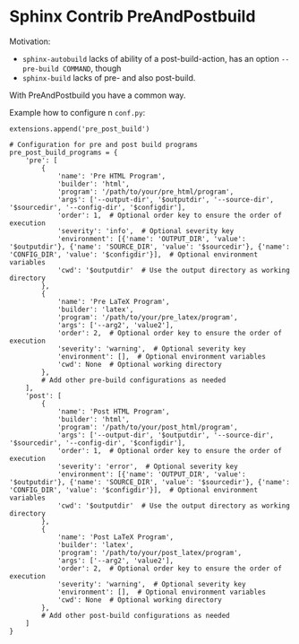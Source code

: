 <!---
################################################################
#                                                              #
#  This file is part of HermesBaby                             #
#                       the software engineer's typewriter     #
#                                                              #
#      https://github.com/hermesbaby                           #
#                                                              #
#  Copyright (c) 2024 Alexander Mann-Wahrenberg (basejumpa)    #
#                                                              #
#  License(s)                                                  #
#                                                              #
#  - MIT for contents used as software                         #
#  - CC BY-SA-4.0 for contents used as method or otherwise     #
#                                                              #
################################################################
-->

# Sphinx Contrib PreAndPostbuild

Motivation:

- `sphinx-autobuild` lacks of ability of a post-build-action, has an option `--pre-build COMMAND`, though
- `sphinx-build` lacks of pre- and also post-build.

With PreAndPostbuild you have a common way.

Example how to configure n `conf.py`:

```
extensions.append('pre_post_build')

# Configuration for pre and post build programs
pre_post_build_programs = {
    'pre': [
        {
            'name': 'Pre HTML Program',
            'builder': 'html',
            'program': '/path/to/your/pre_html/program',
            'args': ['--output-dir', '$outputdir', '--source-dir', '$sourcedir', '--config-dir', '$configdir'],
            'order': 1,  # Optional order key to ensure the order of execution
            'severity': 'info',  # Optional severity key
            'environment': [{'name': 'OUTPUT_DIR', 'value': '$outputdir'}, {'name': 'SOURCE_DIR', 'value': '$sourcedir'}, {'name': 'CONFIG_DIR', 'value': '$configdir'}],  # Optional environment variables
            'cwd': '$outputdir'  # Use the output directory as working directory
        },
        {
            'name': 'Pre LaTeX Program',
            'builder': 'latex',
            'program': '/path/to/your/pre_latex/program',
            'args': ['--arg2', 'value2'],
            'order': 2,  # Optional order key to ensure the order of execution
            'severity': 'warning',  # Optional severity key
            'environment': [],  # Optional environment variables
            'cwd': None  # Optional working directory
        },
        # Add other pre-build configurations as needed
    ],
    'post': [
        {
            'name': 'Post HTML Program',
            'builder': 'html',
            'program': '/path/to/your/post_html/program',
            'args': ['--output-dir', '$outputdir', '--source-dir', '$sourcedir', '--config-dir', '$configdir'],
            'order': 1,  # Optional order key to ensure the order of execution
            'severity': 'error',  # Optional severity key
            'environment': [{'name': 'OUTPUT_DIR', 'value': '$outputdir'}, {'name': 'SOURCE_DIR', 'value': '$sourcedir'}, {'name': 'CONFIG_DIR', 'value': '$configdir'}],  # Optional environment variables
            'cwd': '$outputdir'  # Use the output directory as working directory
        },
        {
            'name': 'Post LaTeX Program',
            'builder': 'latex',
            'program': '/path/to/your/post_latex/program',
            'args': ['--arg2', 'value2'],
            'order': 2,  # Optional order key to ensure the order of execution
            'severity': 'warning',  # Optional severity key
            'environment': [],  # Optional environment variables
            'cwd': None  # Optional working directory
        },
        # Add other post-build configurations as needed
    ]
}

```
